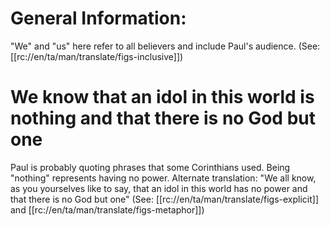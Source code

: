 # General Information:

"We" and "us" here refer to all believers and include Paul's audience. (See: [[rc://en/ta/man/translate/figs-inclusive]])

# We know that an idol in this world is nothing and that there is no God but one

Paul is probably quoting phrases that some Corinthians used. Being "nothing" represents having no power. Alternate translation: "We all know, as you yourselves like to say, that an idol in this world has no power and that there is no God but one" (See: [[rc://en/ta/man/translate/figs-explicit]] and [[rc://en/ta/man/translate/figs-metaphor]])

